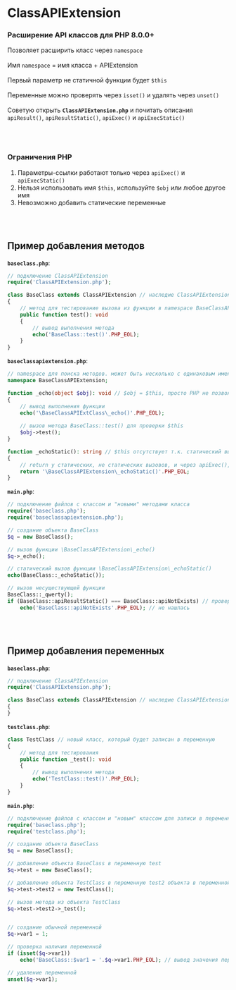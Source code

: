 # ClassAPIExtension
### Расширение API классов для PHP 8.0.0+<br>

Позволяет расширить класс через `namespace`<br><br>
Имя `namespace` = имя класса + APIExtension<br><br>
Первый параметр не статичной функции будет `$this`<br><br>
Переменные можно проверять через `isset()` и удалять через `unset()`<br><br>
Советую открыть **`ClassAPIExtension.php`** и почитать описания `apiResult()`, `apiResultStatic()`, `apiExec()` и `apiExecStatic()`

<br><br>
### Ограничения PHP
1. Параметры-ссылки работают только через `apiExec()` и `apiExecStatic()`
2. Нельзя использовать имя `$this`, используйте `$obj` или любое другое имя
3. Невозможно добавить статические переменные

<br><br>
## Пример добавления методов
**`baseclass.php`**:
```php
// подключение ClassAPIExtension
require('ClassAPIExtension.php');

class BaseClass extends ClassAPIExtension // наследие ClassAPIExtension
{
    // метод для тестирование вызова из функции в namespace BaseClassAPIExtension
    public function test(): void
    {
        // вывод выполнения метода
        echo('BaseClass::test()'.PHP_EOL);
    }
}
```
**`baseclassapiextension.php`**:
```php
// namespace для поиска методов. может быть несколько с одинаковым именем, что позволяет бесконечно расширять класс
namespace BaseClassAPIExtension;

function _echo(object $obj): void // $obj = $this, просто PHP не позволит использовать это имя
{
    // вывод выполнения функции
    echo('\BaseClassAPIExtClass\_echo()'.PHP_EOL);
    
    // вызов метода BaseClass::test() для проверки $this
    $obj->test();
}

function _echoStatic(): string // $this отсутствует т.к. статический вызов
{
    // return у статических, не статических вызовов, и через apiExec(), apiExecStatic() работает как у обычных функций
    return '\BaseClassAPIExtension\_echoStatic()'.PHP_EOL;
}
```
**`main.php`**:
```php
// подключение файлов с классом и "новыми" методами класса
require('baseclass.php');
require('baseclassapiextension.php');

// создание объекта BaseClass
$q = new BaseClass();

// вызов функции \BaseClassAPIExtension\_echo()
$q->_echo();

// статический вызов функции \BaseClassAPIExtension\_echoStatic()
echo(BaseClass::_echoStatic());

// вызов несуществующей функции
BaseClass::_qwerty();
if (BaseClass::apiResultStatic() === BaseClass::apiNotExists) // проверка существования функции
    echo('BaseClass::apiNotExists'.PHP_EOL); // не нашлась
```
<br><br>
## Пример добавления переменных
**`baseclass.php`**:
```php
// подключение ClassAPIExtension
require('ClassAPIExtension.php');

class BaseClass extends ClassAPIExtension // наследие ClassAPIExtension
{
}
```
**`testclass.php`**:
```php
class TestClass // новый класс, который будет записан в переменную
{
    // метод для тестирования
    public function _test(): void
    {
        // вывод выполнения метода
        echo('TestClass::test()'.PHP_EOL);
    }
}
```
**`main.php`**:
```php
// подключение файлов с классом и "новым" классом для записи в переменную
require('baseclass.php');
require('testclass.php');

// создание объекта BaseClass
$q = new BaseClass();

// добавление объекта BaseClass в переменную test
$q->test = new BaseClass();

// добавление объекта TestClass в переменную test2 объекта в переменной test
$q->test->test2 = new TestClass();

// вызов метода из объекта TestClass
$q->test->test2->_test();


// создание обычной переменной
$q->var1 = 1;

// проверка наличия переменной
if (isset($q->var1))
    echo('BaseClass::$var1 = '.$q->var1.PHP_EOL); // вывод значения переменной

// удаление переменной
unset($q->var1);
```
